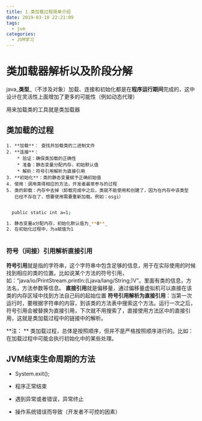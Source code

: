 ```yaml
---
title: 1.类加载过程简单介绍
date: 2019-03-10 22:21:09
tags:
  - jvm
categories:
  - JVM学习
---
```


# 类加载器解析以及阶段分解

java_**类型**_（不涉及对象）加载、连接和初始化都是在**程序运行期间**完成的，这中设计在灵活性上面增加了更多的可能性（例如动态代理）

用来加载类的工具就是类加载器

## 类加载的过程

    1. **加载**： 查找并加载类的二进制文件
    2. **连接**：
        * 验证：确保类加载的正确性
        * 准备：静态变量分配内存，初始默认值
        * 解析：符号引用解析为直接引用
    3. **初始化**：类的静态变量赋予正确初始值
    4. 使用：调用类得相应的方法，开发者最常参与的过程
    5. 类的卸载：内存中去掉（卸载完成中之后，类就不能使用和创建了，因为在内存中该类型
       已经不存在了，想要使用需要重新加载。例如：osgi）

```bash

  public static int a=1;

1. 静态变量a分配内存，初始化默认值为_**0**_
2. 在初始化过程中，为a赋值为1
  
```

### 符号（间接）引用解析直接引用

**符号引用**就是指的字符串，这个字符串中包含足够的信息，用于在实际使用的时候找到相应的类的位置。比如说某个方法的符号引用，如：“java/io/PrintStream.println:(Ljava/lang/String;)V”。里面有类的信息，方法名，方法参数等信息。
**直接引用**就是偏移量，通过偏移量虚拟机可以直接在该类的内存区域中找到方法自己码的起始位置
**符号引用解析为直接引用**：当第一次运行时，要根据字符串的内容，到该类的方法表中搜索这个方法。运行一次之后，符号引用会被替换为直接引用，下次就不用搜索了，直接使用方法区中的直接引用，这就是类加载过程中的链接中的解析。

**注： **
   类加载过程，总体是按照顺序，但并不是严格按照顺序进行的。比如：在加载过程中可能会执行初始化中的某些处理。

## JVM结束生命周期的方法

* System.exit();

* 程序正常结束

* 遇到异常或者错误，异常终止

* 操作系统错误而导致（开发者不可控的因素）
